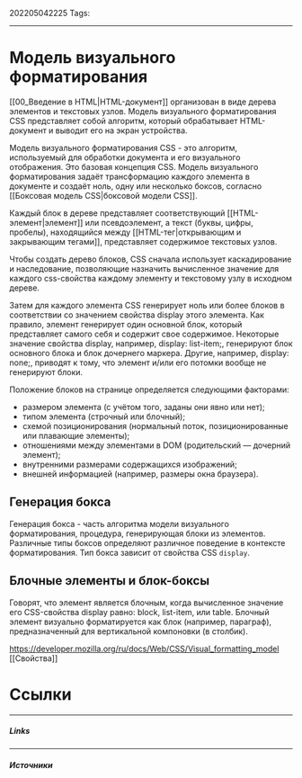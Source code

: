 202205042225
Tags:
___
# Модель визуального форматирования
[[00_Введение в HTML|HTML-документ]] организован в виде дерева элементов и текстовых узлов. Модель визуального форматирования CSS представляет собой алгоритм, который обрабатывает HTML-документ и выводит его на экран устройства.

Модель визуального форматирования CSS  - это алгоритм, используемый для обработки документа и его визуального отображения. Это базовая концепция CSS. Модель визуального форматирования задаёт трансформацию каждого элемента в документе и создаёт ноль, одну или несколько боксов, согласно [[Боксовая модель CSS|боксовой модели CSS]].

Каждый блок в дереве представляет соответствующий [[HTML-элемент|элемент]] или псевдоэлемент, а текст (буквы, цифры, пробелы), находящийся между [[HTML-тег|открывающим и закрывающим тегами]], представляет содержимое текстовых узлов.

Чтобы создать дерево блоков, CSS сначала использует каскадирование и наследование, позволяющие назначить вычисленное значение для каждого css-свойства каждому элементу и текстовому узлу в исходном дереве.

Затем для каждого элемента CSS генерирует ноль или более блоков в соответствии со значением свойства display этого элемента. Как правило, элемент генерирует один основной блок, который представляет самого себя и содержит свое содержимое. Некоторые значение свойства display, например, display: list-item;, генерируют блок основного блока и блок дочернего маркера. Другие, например, display: none;, приводят к тому, что элемент и/или его потомки вообще не генерируют блоки.

Положение блоков на странице определяется следующими факторами:

-   размером элемента (с учётом того, заданы они явно или нет);
-   типом элемента (строчный или блочный);
-   схемой позиционирования (нормальный поток, позиционированные или плавающие элементы);
-   отношениями между элементами в DOM (родительский — дочерний элемент);
-   внутренними размерами содержащихся изображений;
-   внешней информацией (например, размеры окна браузера).

## Генерация бокса

Генерация бокса - часть алгоритма модели визуального форматирования, процедура, генерирующая блоки из элементов. Различные типы боксов определяют различное поведение в контексте форматирования. Тип бокса зависит от свойства CSS `display`.


## Блочные элементы и блок-боксы
Говорят, что элемент является блочным, когда вычисленное значение его CSS-свойства display равно: block, list-item, или table. Блочный элемент визуально форматируется как блок (например, параграф), предназначенный для вертикальной компоновки (в столбик).


https://developer.mozilla.org/ru/docs/Web/CSS/Visual_formatting_model
[[Свойства]]



# Ссылки
___
##### Links


---
##### Источники
